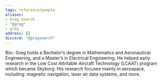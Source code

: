 ```yaml
---
tags: reference/people
aliases:
- Greg Search
- "@greg"
- greg
address: []
discord: "@gregsearch"
---
```

Bio:: Greg holds a Bachelor’s degree in Mathematics and Aeronautical Engineering, and a Master’s in Electrical Engineering. He helped early research in the Low Cost Attritable Aircraft Technology (LCAAT) program which became Skyborg. His research focuses mainly in aerospace, including: magnetic navigation, laser air data systems, and more. 
